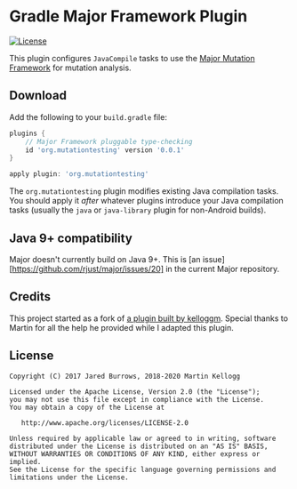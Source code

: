 # Gradle Major Framework Plugin

[![License](https://img.shields.io/badge/license-apache%202.0-blue.svg)](http://www.apache.org/licenses/LICENSE-2.0)

This plugin configures `JavaCompile` tasks to use the [Major Mutation Framework](https://mutation-testing.org) for mutation analysis.

## Download

Add the following to your `build.gradle` file:

```groovy
plugins {
    // Major Framework pluggable type-checking
    id 'org.mutationtesting' version '0.0.1'
}

apply plugin: 'org.mutationtesting'
```

The `org.mutationtesting` plugin modifies existing Java compilation tasks. You
should apply it *after* whatever plugins introduce your Java compilation tasks
(usually the `java` or `java-library` plugin for non-Android builds).


## Java 9+ compatibility

Major doesn't currently build on Java 9+. This is
[an issue][https://github.com/rjust/major/issues/20] in the current Major
repository.


## Credits
This project started as a fork of [a plugin built by
kelloggm](https://github.com/kelloggm/checkerframework-gradle-plugin). Special
thanks to Martin for all the help he provided while I adapted this plugin.


## License

    Copyright (C) 2017 Jared Burrows, 2018-2020 Martin Kellogg

    Licensed under the Apache License, Version 2.0 (the "License");
    you may not use this file except in compliance with the License.
    You may obtain a copy of the License at

       http://www.apache.org/licenses/LICENSE-2.0

    Unless required by applicable law or agreed to in writing, software
    distributed under the License is distributed on an "AS IS" BASIS,
    WITHOUT WARRANTIES OR CONDITIONS OF ANY KIND, either express or implied.
    See the License for the specific language governing permissions and
    limitations under the License.

